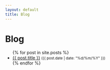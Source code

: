 ```yaml
---
layout: default
title: Blog
---
```


<h1>Blog</h1>

<ul>
  {% for post in site.posts %}
    <li>
      <a href="{{ post.url }}">{{ post.title }}</a> <small>({{ post.date | date: "%d/%m/%Y" }})</small>
    </li>
  {% endfor %}
</ul>
